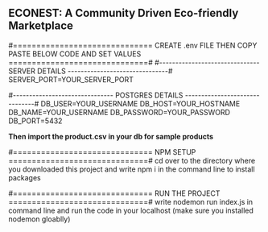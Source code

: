 ## ECONEST: A Community Driven Eco-friendly Marketplace


#============================== CREATE .env FILE THEN COPY PASTE BELOW CODE AND SET VALUES ==============================#
#------------------------------- SERVER DETAILS -------------------------------#
SERVER_PORT=YOUR_SERVER_PORT


#------------------------------- POSTGRES DETAILS -------------------------------#
DB_USER=YOUR_USERNAME
DB_HOST=YOUR_HOSTNAME
DB_NAME=YOUR_USERNAME
DB_PASSWORD=YOUR_PASSWORD
DB_PORT=5432

**Then import the product.csv in your db for sample products**


#============================== NPM SETUP ==============================#
cd over to the directory where you downloaded this project and write npm i in the command line to install packages


#============================== RUN THE PROJECT ==============================#
write nodemon run index.js in command line  and run the code in your localhost (make sure you installed nodemon gloablly)